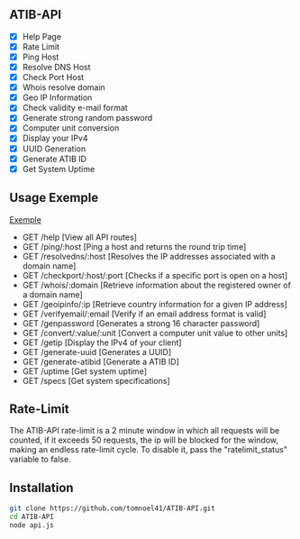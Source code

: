 ## ATIB-API

- [x] Help Page
- [x] Rate Limit
- [x] Ping Host
- [x] Resolve DNS Host
- [x] Check Port Host
- [x] Whois resolve domain
- [x] Geo IP Information
- [x] Check validity e-mail format
- [x] Generate strong random password
- [x] Computer unit conversion
- [x] Display your IPv4
- [x] UUID Generation
- [x] Generate ATIB ID
- [x] Get System Uptime

## Usage Exemple

<a href="https://api.atib.network/help" target="_blank">Exemple</a>
- GET /help [View all API routes]
- GET /ping/:host [Ping a host and returns the round trip time]
- GET /resolvedns/:host [Resolves the IP addresses associated with a domain name]
- GET /checkport/:host/:port [Checks if a specific port is open on a host]
- GET /whois/:domain [Retrieve information about the registered owner of a domain name]
- GET /geoipinfo/:ip [Retrieve country information for a given IP address]
- GET /verifyemail/:email [Verify if an email address format is valid]
- GET /genpassword [Generates a strong 16 character password]
- GET /convert/:value/:unit [Convert a computer unit value to other units]
- GET /getip [Display the IPv4 of your client]
- GET /generate-uuid [Generates a UUID]
- GET /generate-atibid [Generate a ATIB ID]
- GET /uptime [Get system uptime]
- GET /specs [Get system specifications]

## Rate-Limit

The ATIB-API rate-limit is a 2 minute window in which all requests will be counted, if it exceeds 50 requests, the ip will be blocked for the window, making an endless rate-limit cycle.
To disable it, pass the "ratelimit_status" variable to false.


## Installation

```bash
git clone https://github.com/tomnoel41/ATIB-API.git
cd ATIB-API
node api.js
```
